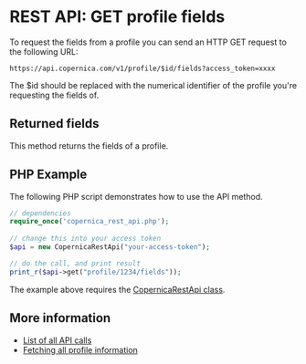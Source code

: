 # REST API: GET profile fields

To request the fields from a profile you can send an HTTP GET
request to the following URL:

`https://api.copernica.com/v1/profile/$id/fields?access_token=xxxx`

The $id should be replaced with the numerical identifier of the profile 
you're requesting the fields of.

## Returned fields

This method returns the fields of a profile.

## PHP Example

The following PHP script demonstrates how to use the API method.

```php
// dependencies
require_once('copernica_rest_api.php');
    
// change this into your access token
$api = new CopernicaRestApi("your-access-token");

// do the call, and print result
print_r($api->get("profile/1234/fields"));
```

The example above requires the [CopernicaRestApi class](rest-php).

## More information

* [List of all API calls](rest-api)
* [Fetching all profile information](rest-get-profile)
